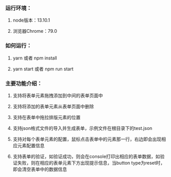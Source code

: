 ### 运行环境：
1. node版本：13.10.1

2. 浏览器Chrome：79.0


### 如何运行：
1. yarn 或者 npm install

2. yarn start 或者 npm run start


### 主要功能介绍：
1. 支持将表单元素拖拽添加到中间的表单页面中

2. 支持将添加的表单元素从表单页面中删除

3. 支持在表单中拖拉排版元素的位置

4. 支持json格式文件的导入并生成表单，示例文件在根目录下的test.json

5. 支持对每个表单元素的配置，鼠标点击表单中的元素那一行，右边即会出现相应元素配置信息

6. 支持表单的验证，如验证成功，则会在console打印出相应的表单数据，如验证失败，则在相应的表单元素下方出现提示信息，当button type为reset时，即会清空表单中的数据信息





